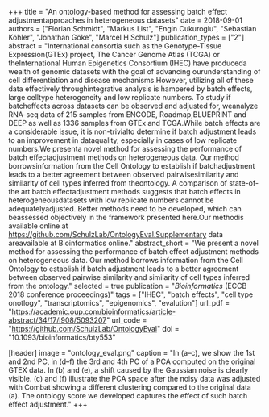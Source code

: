 +++
title = "An ontology-based method for assessing batch effect adjustmentapproaches in heterogeneous datasets"
date = 2018-09-01
authors = ["Florian Schmidt", "Markus List", "Engin Cukuroglu", "Sebastian Köhler", "Jonathan Göke", "Marcel H Schulz"]
publication_types = ["2"]
abstract = "International consortia such as the Genotype-Tissue Expression(GTEx) project, The Cancer Genome Atlas (TCGA) or theInternational Human Epigenetics Consortium (IHEC) have produceda wealth of genomic datasets with the goal of advancing ourunderstanding of cell differentiation and disease mechanisms.However, utilizing all of these data effectively throughintegrative analysis is hampered by batch effects, large celltype heterogeneity and low replicate numbers. To study if batcheffects across datasets can be observed and adjusted for, weanalyze RNA-seq data of 215 samples from ENCODE, Roadmap,BLUEPRINT and DEEP as well as 1336 samples from GTEx and TCGA.While batch effects are a considerable issue, it is non-trivialto determine if batch adjustment leads to an improvement in dataquality, especially in cases of low replicate numbers.We presenta novel method for assessing the performance of batch effectadjustment methods on heterogeneous data. Our method borrowsinformation from the Cell Ontology to establish if batchadjustment leads to a better agreement between observed pairwisesimilarity and similarity of cell types inferred from theontology. A comparison of state-of-the art batch effectadjustment methods suggests that batch effects in heterogeneousdatasets with low replicate numbers cannot be adequatelyadjusted. Better methods need to be developed, which can beassessed objectively in the framework presented here.Our methodis available online at https://github.com/SchulzLab/OntologyEval.Supplementary data areavailable at Bioinformatics online."
abstract_short = "We present a novel method for assessing the performance of batch effect adjustment methods on heterogeneous data. Our method borrows information from the Cell Ontology to establish if batch adjustment leads to a better agreement between observed pairwise similarity and similarity of cell types inferred from the ontology."
selected = true
publication = "*Bioinformatics* (ECCB 2018 conference proceedings)"
tags = ["IHEC", "batch effects", "cell type onotlogy", "transcriptomics", "epigenomics", "evalution"]
url_pdf = "https://academic.oup.com/bioinformatics/article-abstract/34/17/i908/5093207"
url_code = "https://github.com/SchulzLab/OntologyEval"
doi = "10.1093/bioinformatics/bty553"

[header]
image = "ontology_eval.png"
caption = "In (a–c), we show the 1st and 2nd PC, in (d–f) the 3rd and 4th PC of a PCA computed on the original GTEX data. In (b) and (e), a shift caused by the Gaussian noise is clearly visible. (c) and (f) illustrate the PCA space after the noisy data was adjusted with Combat showing a different clustering compared to the original data (a). The ontology score we developed captures the effect of such batch effect adjustment."
+++

